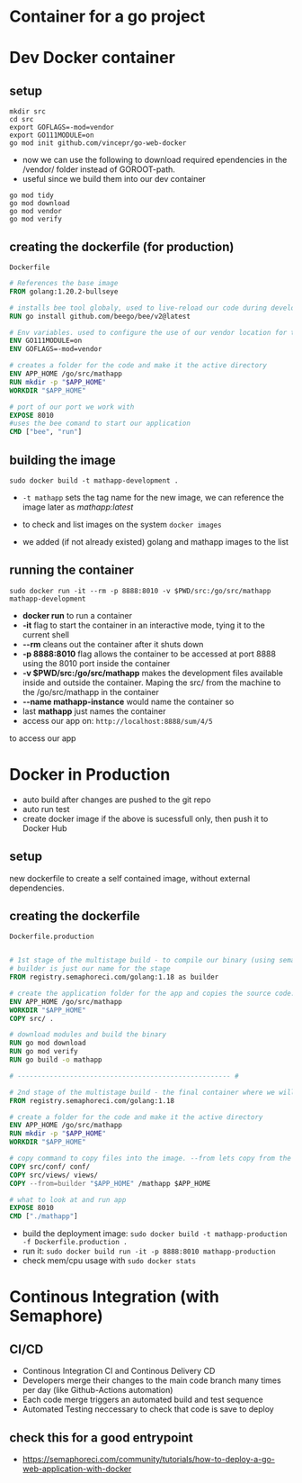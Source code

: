 # Container for a go project

# Dev Docker container

## setup

```
mkdir src
cd src
export GOFLAGS=-mod=vendor
export GO111MODULE=on
go mod init github.com/vincepr/go-web-docker 
```

- now we can use the following to download required ependencies in the /vendor/ folder instead of GOROOT-path.
- useful since we build them into our dev container

```
go mod tidy
go mod download
go mod vendor
go mod verify
```

## creating the dockerfile (for production)
`Dockerfile`

```Dockerfile
# References the base image
FROM golang:1.20.2-bullseye

# installs bee tool globaly, used to live-reload our code during development
RUN go install github.com/beego/bee/v2@latest

# Env variables. used to configure the use of our vendor location for the GO modules
ENV GO111MODULE=on
ENV GOFLAGS=-mod=vendor

# creates a folder for the code and make it the active directory
ENV APP_HOME /go/src/mathapp
RUN mkdir -p "$APP_HOME"
WORKDIR "$APP_HOME"

# port of our port we work with
EXPOSE 8010
#uses the bee comand to start our application
CMD ["bee", "run"]
```

## building the image

`sudo docker build -t mathapp-development .`

- `-t mathapp` sets the tag name for the new image, we can reference the image later as *mathapp:latest*

- to check and list images on the system `docker images`

- we added (if not already existed) golang and mathapp images to the list

## running the container

`sudo docker run -it --rm -p 8888:8010 -v $PWD/src:/go/src/mathapp mathapp-development`

- **docker run** to run a container
- **-it** flag to start the container in an interactive mode, tying it to the current shell
- **--rm** cleans out the container after it shuts down
- **-p 8888:8010** flag allows the container to be accessed at port 8888 using the 8010 port inside the container
- **-v $PWD/src:/go/src/mathapp** makes the development files available inside and outside the container. Maping the src/ from the machine to the /go/src/mathapp in the container
- **--name mathapp-instance** would name the container so
- last **mathapp** just names the container
- access our app on: `http://localhost:8888/sum/4/5`

to access our app

# Docker in Production
- auto build after changes are pushed to the git repo
- auto run test
- create docker image if the above is sucessfull only, then push it to Docker Hub

## setup
new dockerfile to create a self contained image, without external dependencies.

## creating the dockerfile
`Dockerfile.production`


```Dockerfile

# 1st stage of the multistage build - to compile our binary (using semaphoreci instead of normal because of docker rates limites) 
# builder is just our name for the stage
FROM registry.semaphoreci.com/golang:1.18 as builder

# create the application folder for the app and copies the source code. 
ENV APP_HOME /go/src/mathapp
WORKDIR "$APP_HOME"
COPY src/ .

# download modules and build the binary
RUN go mod download
RUN go mod verify
RUN go build -o mathapp

# ----------------------------------------------------- #

# 2nd stage of the multistage build - the final container where we will run the services
FROM registry.semaphoreci.com/golang:1.18

# create a folder for the code and make it the active directory
ENV APP_HOME /go/src/mathapp
RUN mkdir -p "$APP_HOME"
WORKDIR "$APP_HOME"

# copy command to copy files into the image. --from lets copy from the previous "1st stage" named builder.
COPY src/conf/ conf/
COPY src/views/ views/
COPY --from=builder "$APP_HOME" /mathapp $APP_HOME

# what to look at and run app
EXPOSE 8010
CMD ["./mathapp"]
```

- build the deployment image: `sudo docker build -t mathapp-production -f Dockerfile.production .`
- run it: `sudo docker build run -it -p 8888:8010 mathapp-production`
- check mem/cpu usage with `sudo docker stats`

# Continous Integration (with Semaphore)
## CI/CD
- Continous Integration CI and Continous Delivery CD
- Developers merge their changes to the main code branch many times per day (like Github-Actions automation)
- Each code merge triggers an automated build and test sequence
- Automated Testing neccessary to check that code is save to deploy

## check this for a good entrypoint
- https://semaphoreci.com/community/tutorials/how-to-deploy-a-go-web-application-with-docker
